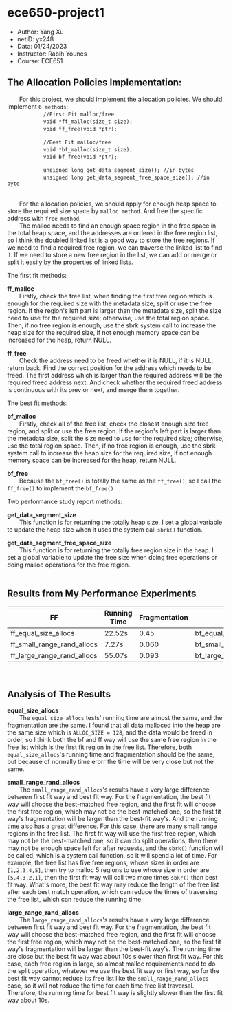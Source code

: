 # ece650-project1

 - Author: Yang Xu
 - netID: yx248
 - Data: 01/24/2023
 - Instructor: Rabih Younes
 - Course: ECE651

## The Allocation Policies Implementation:

&emsp;&emsp;For this project, we should implement the allocation policies. We should implement `6 methods`:<br>
&emsp;&emsp;&emsp;&emsp;&emsp;&emsp;`//First Fit malloc/free`<br>
&emsp;&emsp;&emsp;&emsp;&emsp;&emsp;`void *ff_malloc(size_t size);`<br>
&emsp;&emsp;&emsp;&emsp;&emsp;&emsp;`void ff_free(void *ptr);`<br>

&emsp;&emsp;&emsp;&emsp;&emsp;&emsp;`//Best Fit malloc/free`<br>
&emsp;&emsp;&emsp;&emsp;&emsp;&emsp;`void *bf_malloc(size_t size);`<br>
&emsp;&emsp;&emsp;&emsp;&emsp;&emsp;`void bf_free(void *ptr);`<br>

&emsp;&emsp;&emsp;&emsp;&emsp;&emsp;`unsigned long get_data_segment_size(); //in bytes`<br>
&emsp;&emsp;&emsp;&emsp;&emsp;&emsp;`unsigned long get_data_segment_free_space_size(); //in byte`<br>
<br>

&emsp;&emsp;For the allocation policies, we should apply for enough heap space to store the required size space by `malloc method`. And free the specific address with `free method`.<br>
&emsp;&emsp;The malloc needs to find an enough space region in the free space in the total heap space, and the addresses are ordered in the free region list, so I think the doubled linked list is a good way to store the free regions. If we need to find a required free region, we can traverse the linked list to find it. If we need to store a new free region in the list, we can add or merge or split it easily by the properties of linked lists.<br>

The first fit methods:<br>

**ff_malloc**<br>
&emsp;&emsp;Firstly, check the free list, when finding the first free region which is enough for the required size with the metadata size, split or use the free region. If the region's left part is larger than the metadata size, split the size need to use for the required size; otherwise, use the total region space. Then, if no free region is enough, use the sbrk system call to increase the heap size for the required size, if not enough memory space can be increased for the heap, return NULL.<br>

**ff_free**<br>
&emsp;&emsp;Check the address need to be freed whether it is NULL, if it is NULL, return back. Find the correct position for the address which needs to be freed. The first address which is larger than the required address will be the required freed address next. And check whether the required freed address is continuous with its prev or next, and merge them together.<br>

The best fit methods:<br>

**bf_malloc**<br>
&emsp;&emsp;Firstly, check all of the free list, check the closest enough size free region, and split or use the free region. If the region's left part is larger than the metadata size, split the size need to use for the required size; otherwise, use the total region space. Then, if no free region is enough, use the sbrk system call to increase the heap size for the required size, if not enough memory space can be increased for the heap, return NULL.<br>

**bf_free**<br>
&emsp;&emsp;Because the `bf_free()` is totally the same as the `ff_free()`, so I call the `ff_free()` to implement the `bf_free()`<br>

Two performance study report methods:<br>

**get_data_segment_size**<br>
&emsp;&emsp;This function is for returning the totally heap size. I set a global variable to update the heap size when it uses the system call `sbrk()` function.<br>

**get_data_segment_free_space_size**<br>
&emsp;&emsp;This function is for returning the totally free region size in the heap. I set a global variable to update the free size when doing free operations or doing malloc operations for the free region.<br>
<br>

## Results from My Performance Experiments

| FF | Running Time | Fragmentation | BF | Running Time | Fragmentation |
|  ----  | ----  |  ----  | ----  |  ----  | ----  |
| ff_equal_size_allocs | 22.52s | 0.45 | bf_equal_size_allocs | 22.34s | 0.45 |
| ff_small_range_rand_allocs | 7.27s | 0.060 | bf_small_range_rand_allocs | 1.84s | 0.022 |
| ff_large_range_rand_allocs | 55.07s | 0.093 | bf_large_range_rand_allocs | 67.67s | 0.042 |
<br>

## Analysis of The Results

**equal_size_allocs**<br>
&emsp;&emsp;The `equal_size_allocs` tests' running time are almost the same, and the fragmentation are the same. I found that all data malloced into the heap are the same size which is `ALLOC_SIZE = 128`, and the data would be freed in order, so I think both the bf and ff way will use the same free region in the free list which is the first fit region in the free list. Therefore, both `equal_size_allocs`'s running time and fragmentation should be the same, but because of normally time erorr the time will be very close but not the same.<br>

**small_range_rand_allocs**<br>
&emsp;&emsp;The `small_range_rand_allocs`'s results have a very large difference between first fit way and best fit way. For the fragmentation, the best fit way will choose the best-matched free region, and the first fit will choose the first free region, which may not be the best-matched one, so the first fit way's fragmentation will be larger than the best-fit way's. And the running time also has a great difference. For this case, there are many small range regions in the free list. The first fit way will use the first free region, which may not be the best-matched one, so it can do split operations, then there may not be enough space left for after requests, and the `sbrk()` function will be called, which is a system call function, so it will spend a lot of time. For example, the free list has five free regions, whose sizes in order are `[1,2,3,4,5]`, then try to malloc 5 regions to use whose size in order are `[5,4,3,2,1]`, then the first fit way will call two more times `sbkr()` than best fit way. What's more, the best fit way may reduce the length of the free list after each best match operation, which can reduce the times of traversing the free list, which can reduce the running time.<br>

**large_range_rand_allocs**<br>
&emsp;&emsp;The `large_range_rand_allocs`'s results have a very large difference between first fit way and best fit way. For the fragmentation, the best fit way will choose the best-matched free region, and the first fit will choose the first free region, which may not be the best-matched one, so the first fit way's fragmentation will be larger than the best-fit way's. The running time are close but the best fit way was about 10s slower than first fit way. For this case, each free region is large, so almost malloc requirements need to do the split operation, whatever we use the best fit way or first way, so for the best fit way cannot reduce its free list like the `small_range_rand_allocs` case, so it will not reduce the time for each time free list traversal. Therefore, the running time for best fit way is slightly slower than the first fit way about 10s.<br>
<br>




